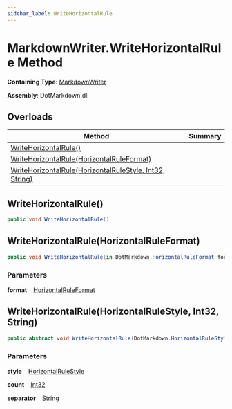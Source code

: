 ```yaml
---
sidebar_label: WriteHorizontalRule
---
```


# MarkdownWriter\.WriteHorizontalRule Method

**Containing Type**: [MarkdownWriter](../index.md)

**Assembly**: DotMarkdown\.dll

## Overloads

| Method | Summary |
| ------ | ------- |
| [WriteHorizontalRule()](#3448336783) | |
| [WriteHorizontalRule(HorizontalRuleFormat)](#3263388817) | |
| [WriteHorizontalRule(HorizontalRuleStyle, Int32, String)](#660685721) | |

<a id="3448336783"></a>

## WriteHorizontalRule\(\) 

```csharp
public void WriteHorizontalRule()
```

<a id="3263388817"></a>

## WriteHorizontalRule\(HorizontalRuleFormat\) 

```csharp
public void WriteHorizontalRule(in DotMarkdown.HorizontalRuleFormat format)
```

### Parameters

**format** &ensp; [HorizontalRuleFormat](../../HorizontalRuleFormat/index.md)<a id="660685721"></a>

## WriteHorizontalRule\(HorizontalRuleStyle, Int32, String\) 

```csharp
public abstract void WriteHorizontalRule(DotMarkdown.HorizontalRuleStyle style, int count = 3, string separator = " ")
```

### Parameters

**style** &ensp; [HorizontalRuleStyle](../../HorizontalRuleStyle/index.md)

**count** &ensp; [Int32](https://docs.microsoft.com/en-us/dotnet/api/system.int32)

**separator** &ensp; [String](https://docs.microsoft.com/en-us/dotnet/api/system.string)